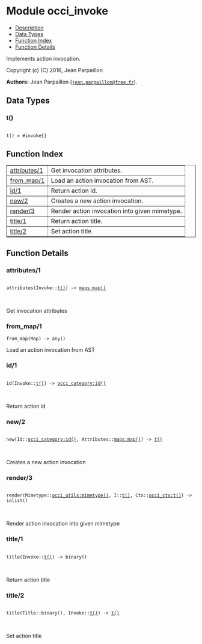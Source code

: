 

# Module occi_invoke #
* [Description](#description)
* [Data Types](#types)
* [Function Index](#index)
* [Function Details](#functions)

Implements action invocation.

Copyright (c) (C) 2016, Jean Parpaillon

__Authors:__ Jean Parpaillon ([`jean.parpaillon@free.fr`](mailto:jean.parpaillon@free.fr)).

<a name="types"></a>

## Data Types ##




### <a name="type-t">t()</a> ###


<pre><code>
t() = #invoke{}
</code></pre>

<a name="index"></a>

## Function Index ##


<table width="100%" border="1" cellspacing="0" cellpadding="2" summary="function index"><tr><td valign="top"><a href="#attributes-1">attributes/1</a></td><td>Get invocation attributes.</td></tr><tr><td valign="top"><a href="#from_map-1">from_map/1</a></td><td>Load an action invocation from AST.</td></tr><tr><td valign="top"><a href="#id-1">id/1</a></td><td>Return action id.</td></tr><tr><td valign="top"><a href="#new-2">new/2</a></td><td>Creates a new action invocation.</td></tr><tr><td valign="top"><a href="#render-3">render/3</a></td><td>Render action invocation into given mimetype.</td></tr><tr><td valign="top"><a href="#title-1">title/1</a></td><td>Return action title.</td></tr><tr><td valign="top"><a href="#title-2">title/2</a></td><td>Set action title.</td></tr></table>


<a name="functions"></a>

## Function Details ##

<a name="attributes-1"></a>

### attributes/1 ###

<pre><code>
attributes(Invoke::<a href="#type-t">t()</a>) -&gt; <a href="maps.md#type-map">maps:map()</a>
</code></pre>
<br />

Get invocation attributes

<a name="from_map-1"></a>

### from_map/1 ###

`from_map(Map) -> any()`

Load an action invocation from AST

<a name="id-1"></a>

### id/1 ###

<pre><code>
id(Invoke::<a href="#type-t">t()</a>) -&gt; <a href="occi_category.md#type-id">occi_category:id()</a>
</code></pre>
<br />

Return action id

<a name="new-2"></a>

### new/2 ###

<pre><code>
new(Id::<a href="occi_category.md#type-id">occi_category:id()</a>, Attributes::<a href="maps.md#type-map">maps:map()</a>) -&gt; <a href="#type-t">t()</a>
</code></pre>
<br />

Creates a new action invocation

<a name="render-3"></a>

### render/3 ###

<pre><code>
render(Mimetype::<a href="occi_utils.md#type-mimetype">occi_utils:mimetype()</a>, I::<a href="#type-t">t()</a>, Ctx::<a href="occi_ctx.md#type-t">occi_ctx:t()</a>) -&gt; iolist()
</code></pre>
<br />

Render action invocation into given mimetype

<a name="title-1"></a>

### title/1 ###

<pre><code>
title(Invoke::<a href="#type-t">t()</a>) -&gt; binary()
</code></pre>
<br />

Return action title

<a name="title-2"></a>

### title/2 ###

<pre><code>
title(Title::binary(), Invoke::<a href="#type-t">t()</a>) -&gt; <a href="#type-t">t()</a>
</code></pre>
<br />

Set action title

